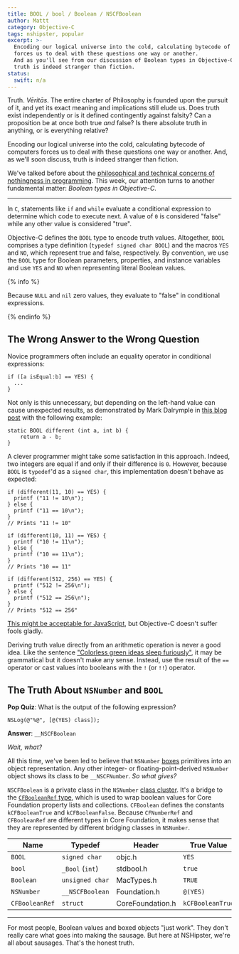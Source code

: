```yaml
---
title: BOOL / bool / Boolean / NSCFBoolean
author: Mattt
category: Objective-C
tags: nshipster, popular
excerpt: >-
  Encoding our logical universe into the cold, calculating bytecode of computers 
  forces us to deal with these questions one way or another. 
  And as you'll see from our discussion of Boolean types in Objective-C, 
  truth is indeed stranger than fiction.
status:
  swift: n/a
---
```


Truth.
<em lang="la">Vēritās</em>.
The entire charter of Philosophy is founded upon the pursuit of it,
and yet its exact meaning and implications still elude us.
Does truth exist independently or is it defined contingently against falsity?
Can a proposition be at once both true _and_ false? Is there absolute truth in anything, or is everything relative?

Encoding our logical universe into the cold, calculating bytecode of computers
forces us to deal with these questions one way or another.
And, as we'll soon discuss,
truth is indeed stranger than fiction.

We've talked before about the
[philosophical and technical concerns of nothingness in programming](/nil/).
This week,
our attention turns to another fundamental matter:
_Boolean types in Objective-C_.


* * *

In `C`,
statements like `if` and `while`
evaluate a conditional expression to determine
which code to execute next.
A value of `0` is considered "false"
while any other value is considered "true".

Objective-C defines the `BOOL` type to encode truth values.
Altogether,
`BOOL` comprises a type definition (`typedef signed char BOOL`)
and the macros `YES` and `NO`,
which represent true and false,
respectively.
By convention,
we use the `BOOL` type for Boolean
parameters,
properties, and
instance variables
and use `YES` and `NO`
when representing literal Boolean values.

{% info %}

Because `NULL` and `nil` zero values,
they evaluate to "false" in conditional expressions.

{% endinfo %}

## The Wrong Answer to the Wrong Question

Novice programmers often include an equality operator in conditional expressions:

```objc
if ([a isEqual:b] == YES) {
  ...
}
```

Not only is this unnecessary,
but depending on the left-hand value can cause unexpected results,
as demonstrated by Mark Dalrymple in
[this blog post](https://www.bignerdranch.com/blog/bools-sharp-corners/)
with the following example:

```objc
static BOOL different (int a, int b) {
    return a - b;
}
```

A clever programmer might take some satisfaction in this approach.
Indeed, two integers are equal if and only if their difference is `0`.
However,
because `BOOL` is `typedef`'d as a `signed char`,
this implementation doesn't behave as expected:

```objc
if (different(11, 10) == YES) {
  printf ("11 != 10\n");
} else {
  printf ("11 == 10\n");
}
// Prints "11 != 10"

if (different(10, 11) == YES) {
  printf ("10 != 11\n");
} else {
  printf ("10 == 11\n");
}
// Prints "10 == 11"

if (different(512, 256) == YES) {
  printf ("512 != 256\n");
} else {
  printf ("512 == 256\n");
}
// Prints "512 == 256"
```

[This might be acceptable for JavaScript](https://www.destroyallsoftware.com/talks/wat),
but Objective-C doesn't suffer fools gladly.

Deriving truth value directly from an arithmetic operation is never a good idea.
Like the sentence
["Colorless green ideas sleep furiously"](https://en.wikipedia.org/wiki/Colorless_green_ideas_sleep_furiously),
it may be grammatical but it doesn't make any sense.
Instead,
use the result of the `==` operator
or cast values into booleans with the `!` (or `!!`) operator.

## The Truth About `NSNumber` and `BOOL`

**Pop Quiz**: What is the output of the following expression?

```objc
NSLog(@"%@", [@(YES) class]);
```

**Answer**: `__NSCFBoolean`

_Wait, what?_

All this time,
we've been led to believe that `NSNumber`
[boxes](/nsvalue/) primitives into an object representation.
Any other integer- or floating-point-derived `NSNumber` object
shows its class to be `__NSCFNumber`.
_So what gives?_

`NSCFBoolean` is a private class in the `NSNumber`
[class cluster](/nsorderedset/).
It's a bridge to the
[`CFBooleanRef` type](https://developer.apple.com/library/mac/#documentation/CoreFoundation/Reference/CFBooleanRef/Reference/reference.html),
which is used to wrap boolean values for Core Foundation property lists and collections.
`CFBoolean` defines the constants `kCFBooleanTrue` and `kCFBooleanFalse`.
Because `CFNumberRef` and `CFBooleanRef` are different types in Core Foundation,
it makes sense that they are represented by different bridging classes in `NSNumber`.

<table>
  <thead>
    <tr>
      <th>Name</th>
      <th>Typedef</th>
      <th>Header</th>
      <th>True Value</th>
      <th>False Value</th>
    </tr>
  </thead>
  <tbody>
    <tr>
      <td><code>BOOL</code></td>
      <td><code>signed char</code></td>
      <td>objc.h</td>
      <td><code>YES</code></td>
      <td><code>NO</code></td>
    </tr>
    <tr>
      <td><code>bool</code></td>
      <td><code>_Bool</code> (<code>int</code>)</td>
      <td>stdbool.h</td>
      <td><code>true</code></td>
      <td><code>false</code></td>
    </tr>
    <tr>
      <td><code>Boolean</code></td>
      <td><code>unsigned char</code></td>
      <td>MacTypes.h</td>
      <td><code>TRUE</code></td>
      <td><code>FALSE</code></td>
    </tr>
    <tr>
      <td><code>NSNumber</code></td>
      <td><code>__NSCFBoolean</code></td>
      <td>Foundation.h</td>
      <td><code>@(YES)</code></td>
      <td><code>@(NO)</code></td>
    </tr>
    <tr>
      <td><code>CFBooleanRef</code></td>
      <td><code>struct</code></td>
      <td>CoreFoundation.h</td>
      <td><code>kCFBooleanTrue</code></td>
      <td><code>kCFBooleanFalse</code></td>
    </tr>
  </tbody>
</table>

* * *

For most people,
Boolean values and boxed objects "just work".
They don't really care what goes into making the sausage.
But here at NSHipster, we're all about sausages.
That's the honest truth.

